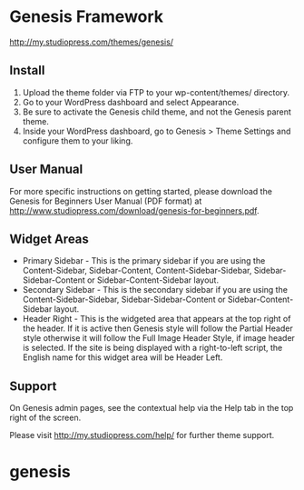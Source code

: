 # Genesis Framework

http://my.studiopress.com/themes/genesis/

## Install

1. Upload the theme folder via FTP to your wp-content/themes/ directory.
2. Go to your WordPress dashboard and select Appearance.
3. Be sure to activate the Genesis child theme, and not the Genesis parent theme.
4. Inside your WordPress dashboard, go to Genesis > Theme Settings and configure them to your liking.

## User Manual

For more specific instructions on getting started, please download the Genesis for Beginners User Manual (PDF format) at http://www.studiopress.com/download/genesis-for-beginners.pdf.

## Widget Areas

* Primary Sidebar - This is the primary sidebar if you are using the Content-Sidebar, Sidebar-Content, Content-Sidebar-Sidebar, Sidebar-Sidebar-Content or Sidebar-Content-Sidebar layout.
* Secondary Sidebar - This is the secondary sidebar if you are using the Content-Sidebar-Sidebar, Sidebar-Sidebar-Content or Sidebar-Content-Sidebar layout.
* Header Right - This is the widgeted area that appears at the top right of the header. If it is active then Genesis style will follow the Partial Header style otherwise it will follow the Full Image Header Style, if image header is selected. If the site is being displayed with a right-to-left script, the English name for this widget area will be Header Left.

## Support

On Genesis admin pages, see the contextual help via the Help tab in the top right of the screen.

Please visit http://my.studiopress.com/help/ for further theme support.
# genesis
